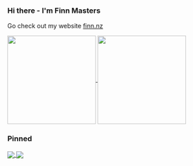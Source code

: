 ### Hi there - I'm Finn Masters
Go check out my website [finn.nz](https://finn.nz)

<a href="https://github.com/anuraghazra/github-readme-stats">
  <img height=200 align="center" src="https://github-readme-stats.vercel.app/api?username=Fazented&show_icons=true&theme=tokyonight" />
</a>
<a href="https://github.com/anuraghazra/convoychat">
  <img height=200 align="center" src="https://github-readme-stats.vercel.app/api/top-langs?username=Fazented&layout=compact&langs_count=8&show_icons=true&theme=tokyonight&card_width=320" />
</a>

### Pinned

<a href="https://github.com/Fazented/personal=site">
  <img align="center" src="https://github-readme-stats.vercel.app/api/pin/?username=Fazented&repo=personal-site&theme=tokyonight" />
</a>
<a href="https://github.com/Fazented/webv4">
  <img align="center" src="https://github-readme-stats.vercel.app/api/pin/?username=Fazented&repo=webv4&theme=tokyonight" />
</a>


<!---
[![Readme Card](https://github-readme-stats.vercel.app/api/pin/?username=Fazented&repo=personal-site&theme=tokyonight)](https://github.com/Fazented/personal-site)

![Finn's's GitHub stats](https://github-readme-stats.vercel.app/api?username=Fazented&show_icons=true&theme=tokyonight)

https://github.com/anuraghazra/github-readme-stats
--->
